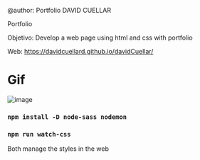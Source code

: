@author: Portfolio DAVID CUELLAR

Portfolio

Objetivo: Develop a web page using html and css with portfolio

Web: https://davidcuellard.github.io/davidCuellar/

# Gif

![image](https://github.com/davidcuellard/davidCuellar/blob/main/images/gif.gif?raw=true)

### `npm install -D node-sass nodemon`
### `npm run watch-css`

Both manage the styles in the web